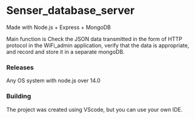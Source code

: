 # Senser_database_server

Made with Node.js + Express + MongoDB

Main function is Check the JSON data transmitted in the form of HTTP protocol in the WiFi_admin application, verify that the data is appropriate, and record and store it in a separate mongoDB.

### Releases

Any OS system with node.js over 14.0

### Building

The project was created using VScode, but you can use your own IDE.

